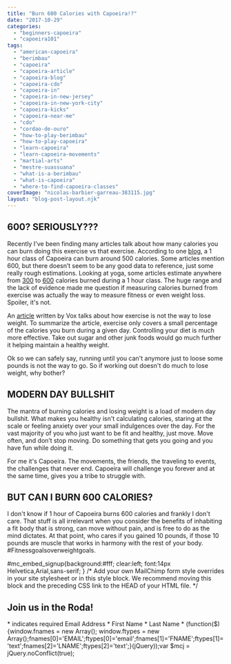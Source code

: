 ```yaml
---
title: "Burn 600 Calories with Capoeira!?"
date: "2017-10-29"
categories: 
  - "beginners-capoeira"
  - "capoeira101"
tags: 
  - "american-capoeira"
  - "berimbau"
  - "capoeira"
  - "capoeira-article"
  - "capoeira-blog"
  - "capoeira-cdo"
  - "capoeira-in"
  - "capoeira-in-new-jersey"
  - "capoeira-in-new-york-city"
  - "capoeira-kicks"
  - "capoeira-near-me"
  - "cdo"
  - "cordao-de-ouro"
  - "how-to-play-berimbau"
  - "how-to-play-capoeira"
  - "learn-capoeira"
  - "learn-capoeira-movements"
  - "martial-arts"
  - "mestre-suassuana"
  - "what-is-a-berimbau"
  - "what-is-capoeira"
  - "where-to-find-capoeira-classes"
coverImage: "nicolas-barbier-garreau-383115.jpg"
layout: "blog-post-layout.njk"
---
```


## 600? SERIOUSLY???

Recently I've been finding many articles talk about how many calories you can burn doing this exercise vs that exercise. According to one [blog](https://siriroom.wordpress.com/2015/02/25/want-to-burn-500-calories-an-hour-go-to-capoeira/), a 1 hour class of Capoeira can burn around 500 calories. Some articles mention 600, but there doesn’t seem to be any good data to reference, just some really rough estimations. Looking at yoga, some articles estimate anywhere from [300](http://www.fitday.com/fitness-articles/fitness/cardio/calories-burned-for-yoga-is-it-enough-for-weight-loss.html) to [600](https://www.popsugar.com/fitness/Total-Calories-Burned-During-Popular-Yoga-Classes-16392584) calories burned during a 1 hour class. The huge range and the lack of evidence made me question if measuring calories burned from exercise was actually the way to measure fitness or even weight loss. Spoiler, it's not.

An [article](https://www.vox.com/2016/4/28/11518804/weight-loss-exercise-myth-burn-calories) written by Vox talks about how exercise is not the way to lose weight. To summarize the article, exercise only covers a small percentage of the calories you burn during a given day. Controlling your diet is much more effective. Take out sugar and other junk foods would go much further it helping maintain a healthy weight.

Ok so we can safely say, running until you can't anymore just to loose some pounds is not the way to go. So if working out doesn't do much to lose weight, why bother?

## MODERN DAY BULLSHIT

The mantra of burning calories and losing weight is a load of modern day bullshit. What makes you healthy isn't calculating calories, staring at the scale or feeling anxiety over your small indulgences over the day. For the vast majority of you who just want to be fit and healthy, just move. Move often, and don’t stop moving. Do something that gets you going and you have fun while doing it.

For me it's Capoeira. The movements, the friends, the traveling to events, the challenges that never end. Capoeira will challenge you forever and at the same time, gives you a tribe to struggle with.

## BUT CAN I BURN 600 CALORIES?

I don't know if 1 hour of Capoeira burns 600 calories and frankly I don't care. That stuff is all irrelevant when you consider the benefits of inhabiting a fit body that is strong, can move without pain, and is free to do as the mind dictates. At that point, who cares if you gained 10 pounds, if those 10 pounds are muscle that works in harmony with the rest of your body. #Fitnessgoalsoverweightgoals.  

#mc\_embed\_signup{background:#fff; clear:left; font:14px Helvetica,Arial,sans-serif; } /\* Add your own MailChimp form style overrides in your site stylesheet or in this style block. We recommend moving this block and the preceding CSS link to the HEAD of your HTML file. \*/

## Join us in the Roda!

\* indicates required Email Address \* First Name \* Last Name \* (function($) {window.fnames = new Array(); window.ftypes = new Array();fnames\[0\]='EMAIL';ftypes\[0\]='email';fnames\[1\]='FNAME';ftypes\[1\]='text';fnames\[2\]='LNAME';ftypes\[2\]='text';}(jQuery));var $mcj = jQuery.noConflict(true);
